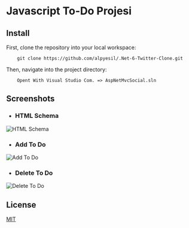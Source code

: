 # Javascript To-Do Projesi


## Install
First, clone the repository into your local workspace:
```
    git clone https://github.com/alpyesil/.Net-6-Twitter-Clone.git
```

Then, navigate into the project directory:
```
    Opent With Visual Studio Com. => AspNetMvcSocial.sln
```

## Screenshots
- ### HTML Schema
![HTML Schema](https://cdn.discordapp.com/attachments/898403315493244949/930129936570785792/TW.png)
- ### Add To Do
![Add To Do](https://cdn.discordapp.com/attachments/916029512884563999/953392773204148254/unknown.png)
- ### Delete To Do
![Delete To Do](https://cdn.discordapp.com/attachments/916029512884563999/953392912190808064/unknown.png)



## License
[MIT](https://choosealicense.com/licenses/mit/)
